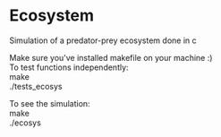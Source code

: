 # Ecosystem
Simulation of a predator-prey ecosystem done in c 

Make sure you've installed makefile on your machine :)\
To test functions independently:\
make \
./tests_ecosys

To see the simulation:\
make\
./ecosys
